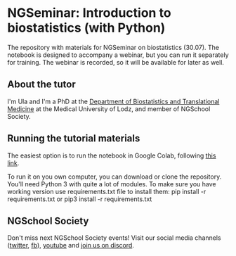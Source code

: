 # NGSeminar: Introduction to biostatistics (with Python)

The repository with materials for NGSeminar on biostatistics (30.07). The notebook is designed to accompany a webinar, but you can run it separately for training. The webinar is recorded, so it will be available for later as well.

## About the tutor

I'm Ula and I'm a PhD at the [Department of Biostatistics and Translational Medicine](https://biostat.umed.pl/) at the Medical University of Lodz, and member of NGSchool Society.
 
## Running the tutorial materials

The easiest option is to run the notebook in Google Colab, following [this link](https://colab.research.google.com/github/UlaSmycz/NGSeminar_biostatistics/blob/master/NGSeminar_Introduction_to_biostatistics.ipynb).

To run it on you own computer, you can download or clone the repository. You'll need Python 3 with quite a lot of modules. To make sure you have working version use requirements.txt file to install them:
    pip install -r requirements.txt
or
    pip3 install -r requirements.txt


## NGSchool Society

Don't miss next NGSchool Society events! Visit our social media channels ([twitter](https://twitter.com/NGSchoolEU), [fb](https://www.facebook.com/NGSchool.eu/)), [youtube](https://www.youtube.com/channel/UC5OFqeDkNKzMykBQqgd3Keg) and [join us on discord](https://discord.gg/MhNeqwR).